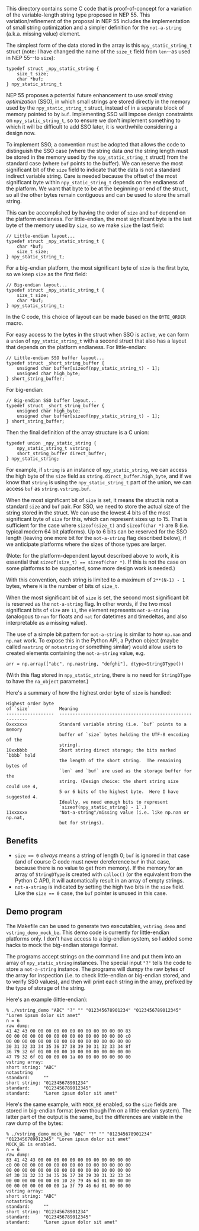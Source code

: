 This directory contains some C code that is proof-of-concept for a
variation of the variable-length string type proposed in NEP 55.
This variation/refinement of the proposal in NEP 55 includes the implementation
of small string optimization and a simpler definition for the `not-a-string`
(a.k.a. missing value) element.

The simplest form of the data stored in the array is this `npy_static_string_t`
struct (note: I have changed the name of the `size_t` field from `len`--as used
in NEP 55--to `size`):

    typedef struct _npy_static_string {
        size_t size;
        char *buf;
    } npy_static_string_t

NEP 55 proposes a potential future enhancement to use *small string optimization*
(SSO), in which small strings are stored directly in the memory used by the
`npy_static_string_t` struct, instead of in a separate block of memory pointed to
by `buf`.  Implementing SSO will impose design constraints on `npy_static_string_t`,
so to ensure we don't implement something to which it will be difficult to add SSO
later, it is worthwhile considering a design now.

To implement SSO, a convention must be adopted that allows the code to
distinguish the SSO case (where the string data *and* the string length must
be stored in the memory used by the `npy_static_string_t` struct) from the standard
case (where `buf` points to the buffer).  We can reserve the most significant bit
of the `size` field to indicate that the data is not a standard indirect variable
string.  Care is needed because the offset of the most significant byte within
`npy_static_string_t` depends on the endianess of the platform.  We want that byte
to be at the beginning or end of the struct, so all the other bytes remain
contiguous and can be used to store the small string.

This can be accomplished by having the order of `size` and `buf` depend on the
platform endianess.  For little-endian, the most significant byte is the last
byte of the memory used by `size`, so we make `size` the last field:

    // Little-endian layout...
    typedef struct _npy_static_string_t {
        char *buf;
        size_t size;
    } npy_static_string_t;

For a big-endian platform, the most significant byte of `size` is the first
byte, so we keep `size` as the first field:

    // Big-endian layout...
    typedef struct _npy_static_string_t {
        size_t size;
        char *buf;
    } npy_static_string_t;

In the C code, this choice of layout can be made based on the `BYTE_ORDER`
macro.

For easy access to the bytes in the struct when SSO is active, we can form
a `union` of `npy_static_string_t` with a second struct that also has a layout
that depends on the platform endianess.  For little-endian:

    // Little-endian SSO buffer layout...
    typedef struct _short_string_buffer {
        unsigned char buffer[sizeof(npy_static_string_t) - 1];
        unsigned char high_byte;
    } short_string_buffer;

For big-endian:

    // Big-endian SSO buffer layout...
    typedef struct _short_string_buffer {
        unsigned char high_byte;
        unsigned char buffer[sizeof(npy_static_string_t) - 1];
    } short_string_buffer;

Then the final definition of the array structure is a C union:

    typedef union _npy_static_string {
        npy_static_string_t vstring;
        short_string_buffer direct_buffer;
    } npy_static_string;

For example, if `string` is an instance of `npy_static_string`, we can
access the high byte of the `size` field as `string.direct_buffer.high_byte`,
and if we know that `string` is using the `npy_static_string_t` part of
the union, we can access `buf` as `string.vstring.buf`.

When the most significant bit of `size` is set, it means the struct is not
a standard `size` and `buf` pair.  For SSO, we need to store the actual size
of the string stored in the struct.  We can use the lowest 4 bits of the
most significant byte of `size` for this, which can represent sizes up to 15.
That is sufficient for the case where `sizeof(size_t)` and `sizeof(char *)`
are 8 (i.e. typical modern 64 bit platforms).  Up to 6 bits can be reserved
for the SSO length (leaving one more bit for the `not-a-string` flag
described below), if we anticipate platforms where the sizes of those types
are larger.

(Note: for the platform-dependent layout described above to work, it is
essential that `sizeof(size_t) == sizeof(char *)`.  If this is not the case
on some platforms to be supported, some more design work is needed.)

With this convention, each string is limited to a maximum of `2**(N-1) - 1`
bytes, where `N` is the number of bits of `size_t`.

When the most significant bit of `size` is set, the second most significant
bit is reserved as the `not-a-string` flag.  In other words, if the two
most significant bits of `size` are `11`, the element represents `not-a-string`
(analogous to `nan` for floats and `nat` for datetimes and timedeltas, and
also interpretable as a missing value).

The use of a simple bit pattern for `not-a-string` is similar to how
`np.nan` and `np.nat` work.  To expose this in the Python API, a Python
object (maybe called `nastring` or `notastring` or something similar)
would allow users to created elements containing the `not-a-string`
value, e.g.

    arr = np.array(["abc", np.nastring, "defghi"], dtype=StringDType())

(With this flag stored in `npy_static_string`, there is no need for
`StringDType` to have the `na_object` parameter.)


Here's a summary of how the highest order byte of `size` is handled:

    Highest order byte
    of `size`           Meaning
    ------------------  ----------------------------------------------------------
    0xxxxxxx            Standard variable string (i.e. `buf` points to a memory
                        buffer of `size` bytes holding the UTF-8 encoding of the
                        string).
    10xxbbbb            Short string direct storage; the bits marked `bbbb` hold
                        the length of the short string.  The remaining bytes of
                        `len` and `buf` are used as the storage buffer for the
                        string. (Design choice: the short string size could use 4,
                        5 or 6 bits of the highest byte.  Here I have suggested 4.
                        Ideally, we need enough bits to represent
                        `sizeof(npy_static_string) - 1`.)
    11xxxxxx            "Not-a-string"/missing value (i.e. like np.nan or np.nat,
                        but for strings).


Benefits
--------

* `size == 0` *always* means a string of length 0; `buf` is ignored in that
  case (and of course C code must never dereference `buf` in that case, because
  there is no value to get from memory).  If the memory for an array of
  `StringDType` is created with `calloc()` (or the equivalent from the Python
  C API), it will automatically result in an array of empty strings.
* `not-a-string` is indicated by setting the high two bits in the `size` field.
  Like the `size == 0` case, the `buf` pointer is unused in this case.

Demo program
------------
The Makefile can be used to generate two executables, `vstring_demo` and
`vstring_demo_mock_be`.  This demo code is currently for little-endian
platforms only.  I don't have access to a big-endian system, so I added
some hacks to mock the big-endian storage format.

The programs accept strings on the command line and put them into an array
of `npy_static_string` instances.  The special input `"?"` tells the code
to store a `not-a-string` instance.  The programs will dumpy the raw bytes
of the array for inspection (i.e. to check little-endian or big-endian
stored, and to verify SSO values), and then will print each string in the
array, prefixed by the type of storage of the string.

Here's an example (little-endian):

    % ./vstring_demo "ABC" "?" "" "012345678901234" "0123456789012345" "Lorem ipsum dolor sit amet"
    n = 6
    raw dump:
    41 42 43 00 00 00 00 00 00 00 00 00 00 00 00 83 
    00 00 00 00 00 00 00 00 00 00 00 00 00 00 00 c0 
    00 00 00 00 00 00 00 00 00 00 00 00 00 00 00 00 
    30 31 32 33 34 35 36 37 38 39 30 31 32 33 34 8f 
    36 79 32 6f 01 00 00 00 10 00 00 00 00 00 00 00 
    47 79 32 6f 01 00 00 00 1a 00 00 00 00 00 00 00 
    vstring array:
    short string: "ABC"
    notastring
    standard:     ""
    short string: "012345678901234"
    standard:     "0123456789012345"
    standard:     "Lorem ipsum dolor sit amet"

Here's the same example, with `MOCK_BE` enabled, so the `size` fields
are stored in big-endian format (even though I'm on a little-endian
system).  The latter part of the output is the same, but the differences
are visible in the raw dump of the bytes:

    % ./vstring_demo_mock_be "ABC" "?" "" "012345678901234" "0123456789012345" "Lorem ipsum dolor sit amet"
    MOCK_BE is enabled.
    n = 6
    raw dump:
    83 41 42 43 00 00 00 00 00 00 00 00 00 00 00 00 
    c0 00 00 00 00 00 00 00 00 00 00 00 00 00 00 00 
    00 00 00 00 00 00 00 00 00 00 00 00 00 00 00 00 
    8f 30 31 32 33 34 35 36 37 38 39 30 31 32 33 34 
    00 00 00 00 00 00 00 10 2e 79 46 6d 01 00 00 00 
    00 00 00 00 00 00 00 1a 3f 79 46 6d 01 00 00 00 
    vstring array:
    short string: "ABC"
    notastring
    standard:     ""
    short string: "012345678901234"
    standard:     "0123456789012345"
    standard:     "Lorem ipsum dolor sit amet"

